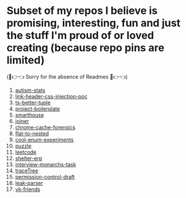 # Subset of my repos I believe is promising, interesting, fun and just the stuff I'm proud of or loved creating  (because repo pins are limited)

(🥺👉👈 Sorry for the absence of Readmes 🥺👉👈)

1. [autism-stats](https://github.com/nikelborm/autism-stats)
2. [link-header-css-injection-poc](https://github.com/nikelborm/link-header-css-injection-poc)
3. [ts-better-tuple](https://github.com/nikelborm/ts-better-tuple)
4. [project-boilerplate](https://github.com/nikelborm/project-boilerplate)
5. [smarthouse](https://github.com/nikelborm/smarthouse)
6. [joiner](https://github.com/nikelborm/joiner)
7. [chrome-cache-forensics](https://github.com/nikelborm/chrome-cache-forensics)
8. [flat-to-nested](https://github.com/nikelborm/flat-to-nested)
9. [cool-enum-experiments](https://github.com/nikelborm/cool-enum-experiments)
10. [puzzle](https://github.com/nikelborm/puzzle)
11. [leetcode](https://github.com/nikelborm/leetcode)
12. [shelter-erp](https://github.com/nikelborm/shelter-erp)
13. [interview-monarchs-task](https://github.com/nikelborm/interview-monarchs-task)
14. [traceTree](https://github.com/nikelborm/traceTree)
15. [permission-control-draft](https://github.com/nikelborm/permission-control-draft)
16. [leak-parser](https://github.com/nikelborm/leak-parser)
17. [vk-friends](https://github.com/nikelborm/vk-friends)

<!--
**nikelborm/nikelborm** is a ✨ _special_ ✨ repository because its `README.md` (this file) appears on your GitHub profile.

Here are some ideas to get you started:

- 🔭 I’m currently working on ...
- 🌱 I’m currently learning ...
- 👯 I’m looking to collaborate on ...
- 🤔 I’m looking for help with ...
- 💬 Ask me about ...
- 📫 How to reach me: ...
- 😄 Pronouns: ...
- ⚡ Fun fact: ...
-->
